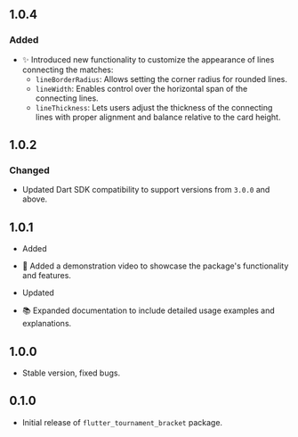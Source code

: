 ## 1.0.4

### Added

- ✨ Introduced new functionality to customize the appearance of lines connecting the matches:
    - `lineBorderRadius`: Allows setting the corner radius for rounded lines.
    - `lineWidth`: Enables control over the horizontal span of the connecting lines.
    - `lineThickness`: Lets users adjust the thickness of the connecting lines with proper alignment
      and balance relative to the card height.

## 1.0.2

### Changed

- Updated Dart SDK compatibility to support versions from `3.0.0` and above.

## 1.0.1

* Added

- 🎥 Added a demonstration video to showcase the package's functionality and features.

* Updated

- 📚 Expanded documentation to include detailed usage examples and explanations.

## 1.0.0

* Stable version, fixed bugs.

## 0.1.0

* Initial release of `flutter_tournament_bracket` package.


